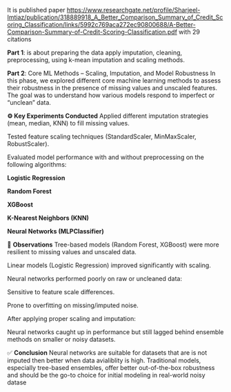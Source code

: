 It is published paper https://www.researchgate.net/profile/Sharjeel-Imtiaz/publication/318889918_A_Better_Comparison_Summary_of_Credit_Scoring_Classification/links/5992c769aca272ec90800688/A-Better-Comparison-Summary-of-Credit-Scoring-Classification.pdf with 29 citations

**Part 1**: is about preparing the data apply imputation, cleaning, preprocessing, using k-mean imputation and scaling methods.

**Part 2**: Core ML Methods – Scaling, Imputation, and Model Robustness
In this phase, we explored different core machine learning methods to assess their robustness in the presence of missing values and unscaled features. The goal was to understand how various models respond to imperfect or “unclean” data.

**⚙️ Key Experiments Conducted**
Applied different imputation strategies (mean, median, KNN) to fill missing values.

Tested feature scaling techniques (StandardScaler, MinMaxScaler, RobustScaler).

Evaluated model performance with and without preprocessing on the following algorithms:

**Logistic Regression**

**Random Forest**

**XGBoost**

**K-Nearest Neighbors (KNN)**

**Neural Networks (MLPClassifier)**

🧪 **Observations**
Tree-based models (Random Forest, XGBoost) were more resilient to missing values and unscaled data.

Linear models (Logistic Regression) improved significantly with scaling.

Neural networks performed poorly on raw or uncleaned data:

Sensitive to feature scale differences.

Prone to overfitting on missing/imputed noise.

After applying proper scaling and imputation:

Neural networks caught up in performance but still lagged behind ensemble methods on smaller or noisy datasets.

✅ **Conclusion**
Neural networks are suitable for datasets that are is not imputed then better when data avialiblity is high. Traditional models, especially tree-based ensembles, offer better out-of-the-box robustness and should be the go-to choice for initial modeling in real-world noisy datase
